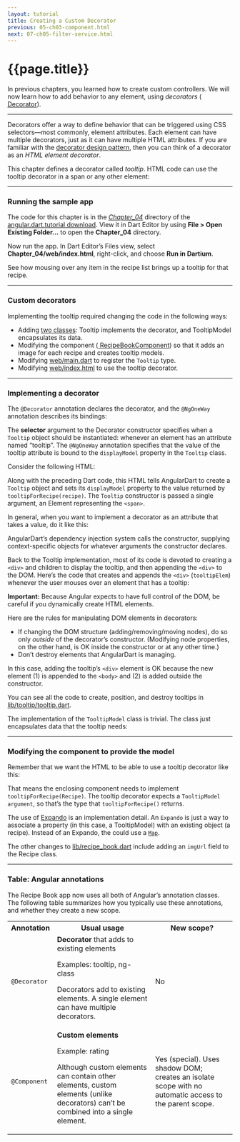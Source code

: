 ```yaml
---
layout: tutorial
title: Creating a Custom Decorator
previous: 05-ch03-component.html
next: 07-ch05-filter-service.html
---
```


# {{page.title}}


<p>In previous chapters, you learned how to create custom controllers. We will
now learn how to add behavior to any element, using <em>decorators</em>
(<a href="https://docs.angulardart.org/#angular/angular-core-annotation.Decorator">
  Decorator</a>).</p>

<hr />

<p>Decorators offer a way to define behavior that can be triggered using
CSS selectors—most commonly, element attributes. Each element can have
multiple decorators, just as it can have multiple HTML attributes. If
you are familiar with the
<a href="http://en.wikipedia.org/wiki/Decorator_pattern">
  decorator design pattern</a>, then you can think of a decorator as an
<em>HTML element decorator</em>.</p>

<p>This chapter defines a decorator called <em>tooltip</em>. HTML code can
use the tooltip decorator in a span or any other element:</p>

<script type="template/code">
<span tooltip="tooltipForRecipe(recipe)">
  ...
</span>
</script>

<hr class="spacer" />

<h3 id="running-the-sample-app">Running the sample app</h3>
<p>The code for this chapter is in the
<em><a href="https://github.com/angular/angular.dart.tutorial/tree/master/Chapter_04">
  Chapter_04</a> </em> directory of the
<a href="https://github.com/angular/angular.dart.tutorial/archive/master.zip">
  angular.dart.tutorial download</a>. View it in Dart Editor by using
<strong>File &gt; Open Existing Folder...</strong> to open the
<strong>Chapter_04</strong> directory.</p>

<p>Now run the app. In Dart Editor’s Files view, select
<strong>Chapter_04/web/index.html</strong>, right-click, and choose
<strong>Run in Dartium</strong>.</p>

<p>See how mousing over any item in the recipe list brings up a tooltip
for that recipe.</p>

<hr class="spacer" />

<h3 id="custom-decorators">Custom decorators</h3>

<p>Implementing the tooltip required changing the code in the following
ways:</p>

<ul>
<li>Adding <a href="https://github.com/angular/angular.dart.tutorial/blob/master/Chapter_04/lib/tooltip/tooltip.dart">
  two classes</a>: Tooltip implements the decorator, and TooltipModel
  encapsulates its data.</li>
<li>Modifying the component (<a href="https://github.com/angular/angular.dart.tutorial/blob/master/Chapter_04/lib/component/recipe_book.dart">
  RecipeBookComponent</a>) so that it adds an image for each recipe and
  creates tooltip models.</li>
<li>Modifying
  <a href="https://github.com/angular/angular.dart.tutorial/blob/master/Chapter_04/web/main.dart">
    web/main.dart</a> to register the <code>Tooltip</code> type.</li>
<li>Modifying
  <a href="https://github.com/angular/angular.dart.tutorial/blob/master/Chapter_04/web/index.html">
    web/index.html</a> to use the tooltip decorator.</li>
</ul>

<hr class="spacer" />

<h3 id="implementing-a-decorator">Implementing a decorator</h3>

<p>The <code>@Decorator</code> annotation declares the decorator, and
the <code>@NgOneWay</code> annotation describes its bindings:</p>

<script type="template/code">
...
import 'package:angular/angular.dart';

@Decorator(selector: '[tooltip]')
class Tooltip {
  final dom.Element element;

  @NgOneWay('tooltip')
  TooltipModel displayModel;
  ...
  Tooltip(this.element) {
    ...
  }
  ...
}
</script>

<p>The <strong>selector</strong> argument to the Decorator constructor
specifies when a <code>Tooltip</code> object should be instantiated: whenever an
element has an attribute named “tooltip”. The <code>@NgOneWay</code>
annotation specifies that the value of the tooltip attribute is bound to
the <code>displayModel</code> property in the <code>Tooltip</code> class.</p>

<p>Consider the following HTML:</p>

<script type="template/code">
<span tooltip="tooltipForRecipe(recipe)">
</script>

<p>Along with the preceding Dart code, this HTML tells AngularDart to
create a <code>Tooltip</code> object and sets its <code>displayModel</code>
property to the value returned by <code>tooltipForRecipe(recipe)</code>. The
<code>Tooltip</code> constructor is passed a single argument, an Element
representing the <code>&lt;span&gt;</code>.</p>

<p>In general, when you want to implement a decorator as an attribute that
takes a value, do it like this:</p>

<script type="template/code">
@Decorator(selector: '[attributeName]')
class MyDecorator {
  @NgOneWay('attributeName')
  Model model;
  ...
  MyDecorator(/* Optional arguments */) {
    ...
  }
  ...
}
</script>

<p>AngularDart’s dependency injection system calls the constructor,
supplying context-specific objects for whatever arguments the
constructor declares.</p>

<p>Back to the Tooltip implementation, most of its code is devoted to
creating a <code>&lt;div&gt;</code> and children to display the tooltip,
and then appending the <code>&lt;div&gt;</code> to the DOM. Here’s the
code that creates and appends the <code>&lt;div&gt;</code>
(<code>tooltipElem</code>) whenever the user mouses over an element that
has a tooltip:</p>

<script type="template/code">
import 'dart:html' as dom;
...
// In an onMouseEnter handler:
tooltipElem = new dom.DivElement();

// ...Create children using info from displayModel...
// ...Add the children to the <div>...
// ...Style the <div>...

dom.document.body.append(tooltipElem);
</script>

<p><strong>Important:</strong> Because Angular expects to have full
control of the DOM, be careful if you dynamically create HTML
elements.</p>

<p>Here are the rules for manipulating DOM elements in decorators:</p>

<ul>
<li>If changing the DOM structure (adding/removing/moving nodes), do so
  only <em>outside</em> of the decorator’s constructor. (Modifying node
  properties, on the other hand, is OK inside the constructor or at any
  other time.)</li>
<li>Don’t destroy elements that AngularDart is managing.</li>
</ul>

<p>In this case, adding the tooltip’s <code>&lt;div&gt;</code> element is
OK because the new element (1) is appended to the
<code>&lt;body&gt;</code> and (2) is added outside the constructor.</p>

<p>You can see all the code to create, position, and destroy tooltips in
<a href="https://github.com/angular/angular.dart.tutorial/blob/master/Chapter_04/lib/tooltip/tooltip.dart">
lib/tooltip/tooltip.dart</a>.</p>

<p>The implementation of the <code>TooltipModel</code> class is trivial.
The class just encapsulates data that the tooltip needs:</p>

<script type="template/code">
class TooltipModel {
  final String imgUrl;
  final String text;
  final int imgWidth;

  TooltipModel(this.imgUrl, this.text, this.imgWidth);
}
</script>

<hr class="spacer" />

<h3 id="modifying-the-component-to-provide-the-model">Modifying the
component to provide the model</h3>

<p>Remember that we want the HTML to be able to use a tooltip decorator
like this:</p>

<script type="template/code">
<span tooltip="tooltipForRecipe(recipe)">
</script>

<p>That means the enclosing component needs to implement
<code>tooltipForRecipe(Recipe)</code>. The tooltip decorator expects a
<code>TooltipModel argument</code>, so that’s the type that
<code>tooltipForRecipe()</code> returns.</p>

<script type="template/code">
class RecipeBookComponent {
  ...
  static final tooltip = new Expando<TooltipModel>();
  TooltipModel tooltipForRecipe(Recipe recipe) {
    if (tooltip[recipe] == null) {
      tooltip[recipe] = new TooltipModel(recipe.imgUrl,
          "I don't have a picture of these recipes, "
          "so here's one of my cat instead!",
          80);
    }
    return tooltip[recipe]; // recipe.tooltip
}
</script>

<p>The use of <a href="https://api.dartlang.org/dart_core/Expando.html">
Expando</a> is an implementation detail. An <code>Expando</code>
is just a way to associate a property (in this case, a TooltipModel)
with an existing object (a recipe). Instead of an Expando, the could use a <a href="https://api.dartlang.org/apidocs/channels/stable/dartdoc-viewer/dart-core.Map">
<code>Map</code></a>.</p>

<p>The other changes to
<a href="https://github.com/angular/angular.dart.tutorial/blob/master/Chapter_04/lib/component/recipe_book.dart">
lib/recipe_book.dart</a>
include adding an <code>imgUrl</code> field to the Recipe class.</p>

<hr class="spacer" />

<h3 id="table-angular-annotations">Table: Angular annotations</h3>
<p>The Recipe Book app now uses all both of Angular’s annotation classes.
The following table summarizes how you typically use these annotations,
and whether they create a new scope.</p>

<table>
<tr>
  <th>Annotation</th> <th>Usual usage</th> <th>New scope?</th>
</tr>
<tr>
  <td><code>@Decorator</code></td>
  <td> <b>Decorator</b> that adds to existing elements
    <p>
      Examples: tooltip, ng-class
    </p>
    <p>
      Decorators add to existing elements.
      A single element can have multiple decorators.
    </p>
  </td>
  <td> No </td>
</tr>
<tr>
  <td><code>@Component</code></td>
  <td> <b>Custom elements</b>
    <p>
      Example: rating
    </p>
    <p>
      Although custom elements can contain other elements,
      custom elements (unlike decorators) can’t be combined into
      a single element.
    </p>
  </td>
  <td> Yes (special).
    Uses shadow DOM;
    creates an isolate scope with no automatic access to
    the parent scope.
  </td>
</tr>
</table>
